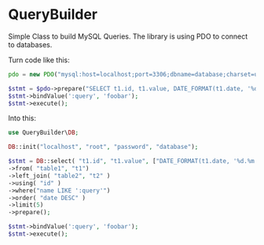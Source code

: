 # QueryBuilder
Simple Class to build MySQL Queries. The library is using PDO to connect to databases.

Turn code like this:

```PHP
pdo = new PDO("mysql:host=localhost;port=3306;dbname=database;charset=utf-8", "root", "password");

$stmt = $pdo->prepare("SELECT t1.id, t1.value, DATE_FORMAT(t1.date, '%d.%m.%Y') AS date_formatted, t2.external FROM table1 AS t1 LEFT JOIN table2 AS t2 USING (id) WHERE name LIKE ':query' ORDER BY date DESC LIMIT 5");
$stmt->bindValue(':query', 'foobar');
$stmt->execute();
```

Into this:

```PHP
use QueryBuilder\DB;

DB::init("localhost", "root", "password", "database");

$stmt = DB::select( "t1.id", "t1.value", ["DATE_FORMAT(t1.date, '%d.%m.%Y')", "date"], "t2.external" )
->from( "table1", "t1")
->left_join( "table2", "t2" )
->using( "id" )
->where("name LIKE ':query'")
->order( "date DESC" )
->limit(5)
->prepare();

$stmt->bindValue(':query', 'foobar');
$stmt->execute();
```
